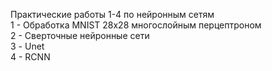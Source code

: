Практические работы 1-4 по нейронным сетям  
1 - Обработка MNIST 28x28 многослойным перцептроном  
2 - Сверточные нейронные сети  
3 - Unet  
4 - RCNN  
